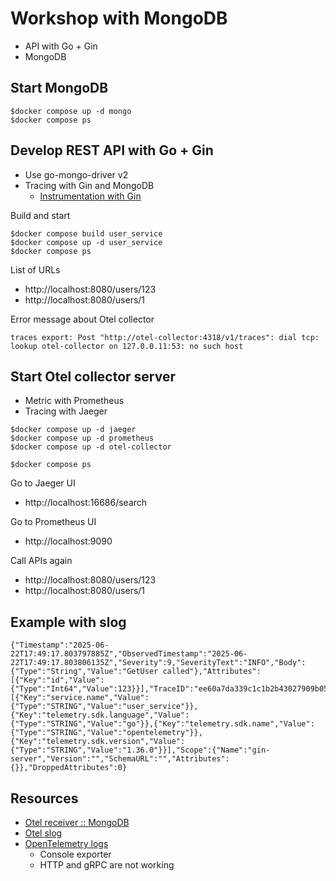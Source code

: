 # Workshop with MongoDB
* API with Go + Gin
* MongoDB

## Start MongoDB
```
$docker compose up -d mongo
$docker compose ps
```

## Develop REST API with Go + Gin
* Use go-mongo-driver v2
* Tracing with Gin and MongoDB
  * [Instrumentation with Gin](https://github.com/open-telemetry/opentelemetry-go-contrib/tree/main/instrumentation)


Build and start
```
$docker compose build user_service
$docker compose up -d user_service
$docker compose ps
```

List of URLs
* http://localhost:8080/users/123
* http://localhost:8080/users/1

Error message about Otel collector
```
traces export: Post "http://otel-collector:4318/v1/traces": dial tcp: lookup otel-collector on 127.0.0.11:53: no such host
```

## Start Otel collector server
* Metric with Prometheus
* Tracing with Jaeger

```
$docker compose up -d jaeger
$docker compose up -d prometheus
$docker compose up -d otel-collector

$docker compose ps
```

Go to Jaeger UI
* http://localhost:16686/search

Go to Prometheus UI
* http://localhost:9090

Call APIs again
* http://localhost:8080/users/123
* http://localhost:8080/users/1

## Example with slog
```
{"Timestamp":"2025-06-22T17:49:17.803797885Z","ObservedTimestamp":"2025-06-22T17:49:17.803806135Z","Severity":9,"SeverityText":"INFO","Body":{"Type":"String","Value":"GetUser called"},"Attributes":[{"Key":"id","Value":{"Type":"Int64","Value":123}}],"TraceID":"ee60a7da339c1c1b2b43027909b054e0","SpanID":"b97b9d9de709ea13","TraceFlags":"01","Resource":[{"Key":"service.name","Value":{"Type":"STRING","Value":"user_service"}},{"Key":"telemetry.sdk.language","Value":{"Type":"STRING","Value":"go"}},{"Key":"telemetry.sdk.name","Value":{"Type":"STRING","Value":"opentelemetry"}},{"Key":"telemetry.sdk.version","Value":{"Type":"STRING","Value":"1.36.0"}}],"Scope":{"Name":"gin-server","Version":"","SchemaURL":"","Attributes":{}},"DroppedAttributes":0}
```

## Resources
* [Otel receiver :: MongoDB ](https://github.com/open-telemetry/opentelemetry-collector-contrib/tree/main/receiver/mongodbreceiver)
* [Otel slog](https://github.com/open-telemetry/opentelemetry-go-contrib/tree/main/bridges/otelslog)
* [OpenTelemetry logs](https://opentelemetry.io/docs/concepts/signals/logs/)
  * Console exporter
  * HTTP and gRPC are not working